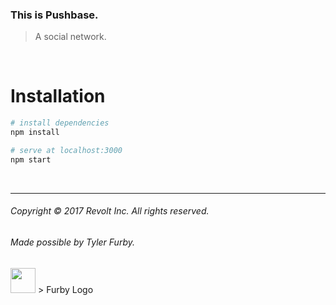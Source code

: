 ### This is Pushbase.
> A social network.

<br/>

# Installation
``` bash
# install dependencies
npm install

# serve at localhost:3000
npm start
```

<br/>

---

###### Copyright © 2017 Revolt Inc. All rights reserved.

###### Made possible by Tyler Furby.

<img src="https://www.dropbox.com/s/40a3rzhaou01vqd/mocha.png?raw=1" height="40px">
> Furby Logo
